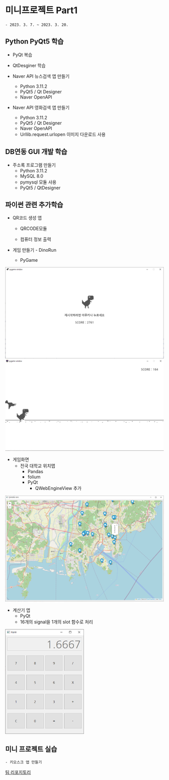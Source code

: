 # 미니프로젝트 Part1
    - 2023. 3. 7. ~ 2023. 3. 20.

## Python PyQt5 학습
- PyQt 복습
- QtDesginer 학습
- Naver API 뉴스검색 앱 만들기
    - Python 3.11.2
    - PyQt5 / Qt Designer
    - Naver OpenAPI

- Naver API 영화검색 앱 만들기
    - Python 3.11.2
    - PyQt5 / Qt Designer
    - Naver OpenAPI
    - Urllib.request.urlopen 이미지 다운로드 사용

## DB연동 GUI 개발 학습
- 주소록 프로그램 만들기
    - Python 3.11.2
    - MySQL 8.0
    - pymysql 모듈 사용
    - PyQt5 / QtDesigner

## 파이썬 관련 추가학습
- QR코드 생성 앱
    - QRCODE모듈

    - 컴퓨터 정보 출력

- 게임 만들기 - DinoRun
    - PyGame
<img src='https://raw.githubusercontent.com/bookchon/miniprojects/main/part1/images/Pygame.png' width ='780'/>
<img src='https://raw.githubusercontent.com/bookchon/miniprojects/main/part1/images/dinorun.PNG' width ='780'/>

- 게임화면
    - 전국 대학교 위치맵
        - Pandas
        - folium
        - PyQt
            - QWebEngineView 추가
<img src='https://raw.githubusercontent.com/bookchon/miniprojects/main/part1/images/webengineview.png' width ='780'/>

- 계산기 앱
    - PyQt
    - 16개의 signal을 1개의 slot 함수로 처리
<img src='https://raw.githubusercontent.com/bookchon/miniprojects/main/part1/images/calculator.png' width ='250'/>

## 미니 프로젝트 실습
    - 키오스크 앱 만들기

[팀 리포지토리](https://github.com/PKNU-IOT-1-TEAM)
